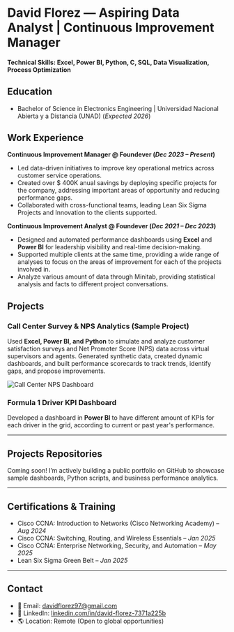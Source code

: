 # David Florez — Aspiring Data Analyst | Continuous Improvement Manager

#### Technical Skills: Excel, Power BI, Python, C, SQL, Data Visualization, Process Optimization

## Education
- Bachelor of Science in Electronics Engineering | Universidad Nacional Abierta y a Distancia (UNAD) (_Expected 2026_)								       

## Work Experience

**Continuous Improvement Manager @ Foundever (_Dec 2023 – Present_)**
- Led data-driven initiatives to improve key operational metrics across customer service operations.
- Created over $ 400K anual savings by deploying specific projects for the company, addressing important areas of opportunity and reducing performance gaps.
- Collaborated with cross-functional teams, leading Lean Six Sigma Projects and Innovation to the clients supported.

**Continuous Improvement Analyst @ Foundever (_Dec 2021 – Dec 2023_)**
- Designed and automated performance dashboards using **Excel** and **Power BI** for leadership visibility and real-time decision-making.
- Supported multiple clients at the same time, providing a wide range of analyses to focus on the areas of improvement for each of the projects involved in.
- Analyze various amount of data through Minitab, providing statistical analysis and facts to different project conversations.

## Projects

### Call Center Survey & NPS Analytics (Sample Project)
Used **Excel, Power BI, and Python** to simulate and analyze customer satisfaction surveys and Net Promoter Score (NPS) data across virtual supervisors and agents. Generated synthetic data, created dynamic dashboards, and built performance scorecards to track trends, identify gaps, and propose improvements.

![Call Center NPS Dashboard](/assets/img/nps_dashboard_sample.jpeg)

### Formula 1 Driver KPI Dashboard 
Developed a dashboard in **Power BI** to have different amount of KPIs for each driver in the grid, according to current or past year's performance.

---

## Projects Repositories
Coming soon! I’m actively building a public portfolio on GitHub to showcase sample dashboards, Python scripts, and business performance analytics.

---

## Certifications & Training
- Cisco CCNA: Introduction to Networks (Cisco Networking Academy) – _Aug 2024_
- Cisco CCNA: Switching, Routing, and Wireless Essentials – _Jan 2025_
- Cisco CCNA: Enterprise Networking, Security, and Automation – _May 2025_
- Lean Six Sigma Green Belt – _Jan 2025_

---

## Contact
- 📧 Email: davidflorez97@gmail.com  
- 🔗 LinkedIn: [linkedin.com/in/david-florez-7371a225b](https://linkedin.com/in/david-florez-7371a225b)  
- 🌎 Location: Remote (Open to global opportunities)  